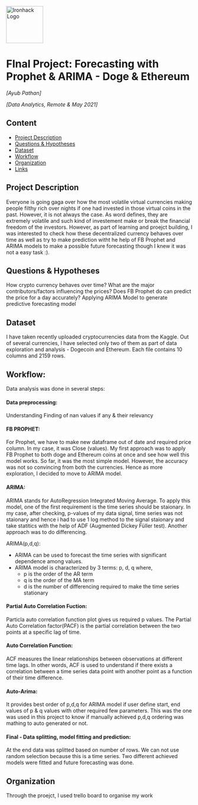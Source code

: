 <img src="https://bit.ly/2VnXWr2" alt="Ironhack Logo" width="100"/>

# FInal Project: Forecasting with Prophet & ARIMA - Doge & Ethereum
*[Ayub Pathan]*

*[Data Analytics, Remote & May 2021]*

## Content
- [Project Description](#project-description)
- [Questions & Hypotheses](#questions-hypotheses)
- [Dataset](#dataset)
- [Workflow](#workflow)
- [Organization](#organization)
- [Links](#links)

## Project Description
Everyone is going gaga over how the most volatile virtual currencies making people filthy rich over nights if one had invested
in those virtual coins in the past. However, it is not always the case. As word defines, they are extremely volatile and such kind of investement make or break the financial freedom of the investors. However, as part of learning and proejct building, I was interested to check how these decentralized currency behaves over time as well as try to make prediction witht he help of FB Prophet and ARIMA models to make a possible future forecasting though I knew it was not a easy task :).


## Questions & Hypotheses
How crypto currency behaves over time?
What are the major contributors/factors influencing the prices?
Does FB Prophet do can predict the price for a day accurately?
Applying ARIMA Model to generate predictive forecasting model


## Dataset
I have taken recently uploaded cryptocurrencies data from the Kaggle.
Out of several currencies, I have selected only two of them as part of data exploration
and analysis - Dogecoin and Ethereum. 
Each file contains 10 columns and 2159 rows. 


## Workflow: 
Data analysis was done in several steps:

#### Data preprocessing:
Understanding
Finding of nan values if any & their relevancy

#### FB PROPHET:
For Prophet, we have to make new dataframe out of date and required price column. In my case, it was Close (values).
My first approach was to apply FB Prophet to both doge and Ethereum coins at once and see how well this model works. 
So far, it was the most simple model. However, the accuracy was not so convincing from both the currencies. 
Hence as more exploration, I decided to move to ARIMA model.

#### ARIMA:
ARIMA stands for AutoRegression Integrated Moving Average. 
To apply this model, one of the first requirement is the time series should be staionary. 
In my case, after checking, p-values of my data signal, time series was not staionary and hence i had to use 1 log method to 
the signal staionary and take statitics with the help of ADF (Augmented Dickey Füller test). 
Another approach was to do differencing. 

ARIMA(p,d,q):
- ARIMA can be used to forecast the time series with significant dependence among values.
- ARIMA model is characterized by 3 terms: p, d, q where,
    - p is the order of the AR term
    - q is the order of the MA term
    - d is the number of differencing required to make the time series stationary
 
#### Partial Auto Correlation Fuction:
Particla auto correlation function plot gives us required p values.
The Partial Auto Correlation factor(PACF) is the partial correlation between the 
two points at a specific lag of time.

#### Auto Correlation Function:
ACF measures the linear relationships between observations at different time lags.
In other words, ACF is used to understand if there exists a correlation between a 
time series data point with another point as a function of their time difference.

#### Auto-Arima:
It provides best order of p,d,q for ARIMA model if user define start, end values of p & q values 
with other required few parameters. This was the one was used in this project to know if manually achieved
p,d,q ordering was mathing to auto generated or not.


#### Final - Data splitting, model fitting and prediction:
At the end data was splitted based on number of rows. We can not use random selection because this is a time series. 
Two different achieved models were fitted and future forecasting was done. 
 

## Organization
Through the proejct, I used trello board to organise my work

